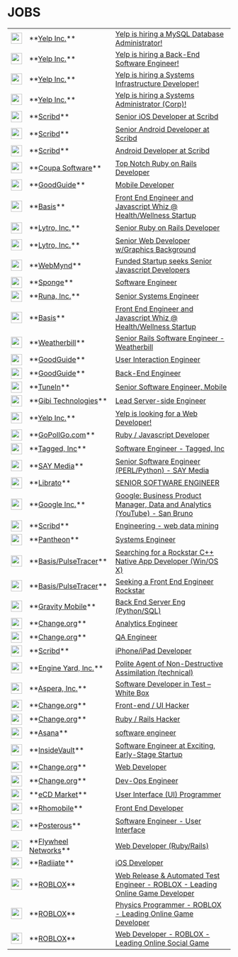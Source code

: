 # JOBS
<table><tr><td><img src='http://github-jobs.s3.amazonaws.com/c93db906-8711-11e0-866f-9da052247db1.jpg' width='25'></td><td>**<a title='Go to http://www.yelp.com homepage' href='http://www.yelp.com'>Yelp Inc.</a>**</td><td><a id='1' title='Go to Yelp is hiring a MySQL Database Administrator! description' href='http://jobs.github.com/positions/cdd6cad4-8711-11e0-9668-c7f7e5dcc428'>Yelp is hiring a MySQL Database Administrator!</a></td></tr>
<tr><td><img src='http://github-jobs.s3.amazonaws.com/6b8204de-8711-11e0-85e8-355390698dbe.jpg' width='25'></td><td>**<a title='Go to http://www.yelp.com homepage' href='http://www.yelp.com'>Yelp Inc.</a>**</td><td><a id='2' title='Go to Yelp is hiring a Back-End Software Engineer! description' href='http://jobs.github.com/positions/740ea3fa-8711-11e0-8c06-2ab8b509b251'>Yelp is hiring a Back-End Software Engineer!</a></td></tr>
<tr><td><img src='http://github-jobs.s3.amazonaws.com/e0f9b1c2-8710-11e0-9808-9d522ca7d1c7.jpg' width='25'></td><td>**<a title='Go to http://www.yelp.com homepage' href='http://www.yelp.com'>Yelp Inc.</a>**</td><td><a id='3' title='Go to Yelp is hiring a Systems Infrastructure Developer! description' href='http://jobs.github.com/positions/eb57d7ac-8710-11e0-9931-70fb2ebcf679'>Yelp is hiring a Systems Infrastructure Developer!</a></td></tr>
<tr><td><img src='http://github-jobs.s3.amazonaws.com/666a4a66-8710-11e0-8fea-7b3c606b451f.jpg' width='25'></td><td>**<a title='Go to http://www.yelp.com homepage' href='http://www.yelp.com'>Yelp Inc.</a>**</td><td><a id='4' title='Go to Yelp is hiring a Systems Administrator (Corp)! description' href='http://jobs.github.com/positions/6e7605ce-8710-11e0-9211-3bdc458c80be'>Yelp is hiring a Systems Administrator (Corp)!</a></td></tr>
<tr><td><img src='http://github-jobs.s3.amazonaws.com/fa2f5c9c-6f7c-11e0-974c-824e7f27816f.jpg' width='25'></td><td>**<a title='Go to http://www.scribd.com/jobs homepage' href='http://www.scribd.com/jobs'>Scribd</a>**</td><td><a id='5' title='Go to Senior iOS Developer at Scribd description' href='http://jobs.github.com/positions/28511228-6f7d-11e0-8686-ed42875843a3'>Senior iOS Developer at Scribd</a></td></tr>
<tr><td><img src='http://github-jobs.s3.amazonaws.com/b0f92052-6f7d-11e0-92d1-e0e21a43e6af.jpg' width='25'></td><td>**<a title='Go to http://www.scribd.com/jobs homepage' href='http://www.scribd.com/jobs'>Scribd</a>**</td><td><a id='6' title='Go to Senior Android Developer at Scribd description' href='http://jobs.github.com/positions/effaea4c-6f7d-11e0-9dcd-6c523a205543'>Senior Android Developer at Scribd</a></td></tr>
<tr><td><img src='http://github-jobs.s3.amazonaws.com/44d9696a-6f7b-11e0-95e8-8b8d0ea8f428.jpg' width='25'></td><td>**<a title='Go to http://www.scribd.com/jobs/39 homepage' href='http://www.scribd.com/jobs/39'>Scribd</a>**</td><td><a id='7' title='Go to Android Developer at Scribd description' href='http://jobs.github.com/positions/4db718de-6f7b-11e0-9fea-9bf36b611995'>Android Developer at Scribd</a></td></tr>
<tr><td><img src='http://github-jobs.s3.amazonaws.com/beef4ea2-86f7-11e0-9c42-2cb7869ba682.png' width='25'></td><td>**<a title='Go to http://coupa.com homepage' href='http://coupa.com'>Coupa Software</a>**</td><td><a id='8' title='Go to Top Notch Ruby on Rails Developer description' href='http://jobs.github.com/positions/d18ba470-86f7-11e0-97b4-eb8d3bdb5892'>Top Notch Ruby on Rails Developer</a></td></tr>
<tr><td><img src='' width='25'></td><td>**<a title='Go to http://GoodGuide.com homepage' href='http://GoodGuide.com'>GoodGuide</a>**</td><td><a id='9' title='Go to Mobile Developer description' href='http://jobs.github.com/positions/9c29000c-86f7-11e0-9d86-0f5632dc78a7'>Mobile Developer</a></td></tr>
<tr><td><img src='http://github-jobs.s3.amazonaws.com/afbf3dca-86f2-11e0-8794-e1f32a51d727.jpg' width='25'></td><td>**<a title='Go to http://www.mybasis.com homepage' href='http://www.mybasis.com'>Basis</a>**</td><td><a id='10' title='Go to Front End Engineer and Javascript Whiz @ Health/Wellness Startup description' href='http://jobs.github.com/positions/53d7f6fc-86f5-11e0-9a11-9bf9d64c449c'>Front End Engineer and Javascript Whiz @ Health/Wellness Startup</a></td></tr>
<tr><td><img src='' width='25'></td><td>**<a title='Go to http://lytro.com homepage' href='http://lytro.com'>Lytro, Inc.</a>**</td><td><a id='11' title='Go to Senior Ruby on Rails Developer description' href='http://jobs.github.com/positions/e9605982-8667-11e0-91fc-0c1fc9da584b'>Senior Ruby on Rails Developer</a></td></tr>
<tr><td><img src='' width='25'></td><td>**<a title='Go to http://lytro.com homepage' href='http://lytro.com'>Lytro, Inc.</a>**</td><td><a id='12' title='Go to Senior Web Developer w/Graphics Background description' href='http://jobs.github.com/positions/406ecff4-8665-11e0-8536-8b5819d3c4a4'>Senior Web Developer w/Graphics Background</a></td></tr>
<tr><td><img src='http://github-jobs.s3.amazonaws.com/71d169bc-865b-11e0-93f8-0b6297d895ab.png' width='25'></td><td>**<a title='Go to http://www.webmynd.com/jobs homepage' href='http://www.webmynd.com/jobs'>WebMynd</a>**</td><td><a id='13' title='Go to Funded Startup seeks Senior Javascript Developers description' href='http://jobs.github.com/positions/7acff2e0-865b-11e0-92aa-ca6e8105a54f'>Funded Startup seeks Senior Javascript Developers</a></td></tr>
<tr><td><img src='http://github-jobs.s3.amazonaws.com/43197a84-863c-11e0-870d-46d0ca955979.png' width='25'></td><td>**<a title='Go to http://getsponge.com homepage' href='http://getsponge.com'>Sponge</a>**</td><td><a id='14' title='Go to Software Engineer description' href='http://jobs.github.com/positions/7b5cd94a-863c-11e0-8ff6-3fa207e47970'>Software Engineer</a></td></tr>
<tr><td><img src='http://github-jobs.s3.amazonaws.com/22cc1178-84da-11e0-8854-a3500197a6fd.png' width='25'></td><td>**<a title='Go to http://www.runa.com homepage' href='http://www.runa.com'>Runa, Inc.</a>**</td><td><a id='15' title='Go to Senior Systems Engineer description' href='http://jobs.github.com/positions/98cf8c38-84da-11e0-8006-ce3c800d7e04'>Senior Systems Engineer</a></td></tr>
<tr><td><img src='http://github-jobs.s3.amazonaws.com/a84352c6-5730-11e0-93d7-0ec1fdaceebd.png' width='25'></td><td>**<a title='Go to http://www.mybasis.com homepage' href='http://www.mybasis.com'>Basis</a>**</td><td><a id='16' title='Go to Front End Engineer and Javascript Whiz @ Health/Wellness Startup description' href='http://jobs.github.com/positions/b6230760-5730-11e0-8597-8afc828c8cd8'>Front End Engineer and Javascript Whiz @ Health/Wellness Startup</a></td></tr>
<tr><td><img src='http://github-jobs.s3.amazonaws.com/fa7dfa30-8333-11e0-9be1-1178965734ac.png' width='25'></td><td>**<a title='Go to http://www.weatherbill.com homepage' href='http://www.weatherbill.com'>Weatherbill</a>**</td><td><a id='17' title='Go to Senior Rails Software Engineer - Weatherbill description' href='http://jobs.github.com/positions/a1d4ef04-8335-11e0-8f75-59fb45c37e1f'>Senior Rails Software Engineer - Weatherbill</a></td></tr>
<tr><td><img src='' width='25'></td><td>**<a title='Go to http://GoodGuide.com homepage' href='http://GoodGuide.com'>GoodGuide</a>**</td><td><a id='18' title='Go to User Interaction Engineer description' href='http://jobs.github.com/positions/f24a1956-830c-11e0-97e4-5d91c82e2b24'>User Interaction Engineer</a></td></tr>
<tr><td><img src='' width='25'></td><td>**<a title='Go to http://GoodGuide.com homepage' href='http://GoodGuide.com'>GoodGuide</a>**</td><td><a id='19' title='Go to Back-End Engineer description' href='http://jobs.github.com/positions/bfa13e9a-830b-11e0-980a-b8aa63c1d5b8'>Back-End Engineer</a></td></tr>
<tr><td><img src='http://github-jobs.s3.amazonaws.com/76eac388-823e-11e0-9498-4035f8006645.png' width='25'></td><td>**<a title='Go to http://www.tunein.com homepage' href='http://www.tunein.com'>TuneIn</a>**</td><td><a id='20' title='Go to Senior Software Engineer, Mobile description' href='http://jobs.github.com/positions/14b3b1ba-823f-11e0-9a3a-842a474a7128'>Senior Software Engineer, Mobile</a></td></tr>
<tr><td><img src='http://github-jobs.s3.amazonaws.com/f3886bf0-81a5-11e0-9b7b-645ec1b92902.png' width='25'></td><td>**<a title='Go to http://www.gibitechnologies.com homepage' href='http://www.gibitechnologies.com'>Gibi Technologies</a>**</td><td><a id='21' title='Go to Lead Server-side Engineer description' href='http://jobs.github.com/positions/f7e98a1c-81a5-11e0-9bbd-d41b799800d7'>Lead Server-side Engineer</a></td></tr>
<tr><td><img src='http://github-jobs.s3.amazonaws.com/8df9371c-8194-11e0-988d-d557f166157b.jpg' width='25'></td><td>**<a title='Go to http://www.yelp.com homepage' href='http://www.yelp.com'>Yelp Inc.</a>**</td><td><a id='22' title='Go to Yelp is looking for a Web Developer! description' href='http://jobs.github.com/positions/efa15e9a-8194-11e0-8d0d-facdade213af'>Yelp is looking for a Web Developer!</a></td></tr>
<tr><td><img src='http://github-jobs.s3.amazonaws.com/1843309e-7ebb-11e0-90be-b5b4e0159250.png' width='25'></td><td>**<a title='Go to http://gopollgo.com homepage' href='http://gopollgo.com'>GoPollGo.com</a>**</td><td><a id='23' title='Go to Ruby / Javascript Developer description' href='http://jobs.github.com/positions/4f9f67ba-7ebb-11e0-8e09-c2fae0995f77'>Ruby / Javascript Developer</a></td></tr>
<tr><td><img src='http://github-jobs.s3.amazonaws.com/afcd1e28-7d9b-11e0-826c-c5362f7947d8.png' width='25'></td><td>**<a title='Go to http://www.tagged.com homepage' href='http://www.tagged.com'>Tagged, Inc</a>**</td><td><a id='24' title='Go to Software Engineer - Tagged, Inc description' href='http://jobs.github.com/positions/d5212a52-7d9b-11e0-86da-c8c5811fba2d'>Software Engineer - Tagged, Inc</a></td></tr>
<tr><td><img src='http://github-jobs.s3.amazonaws.com/5d910712-7d98-11e0-9ef9-54d211bf86dd.jpg' width='25'></td><td>**<a title='Go to http://www.saymedia.com homepage' href='http://www.saymedia.com'>SAY Media</a>**</td><td><a id='25' title='Go to Senior Software Engineer (PERL/Python) - SAY Media description' href='http://jobs.github.com/positions/67790c02-7d98-11e0-8435-9837a27610b3'>Senior Software Engineer (PERL/Python) - SAY Media</a></td></tr>
<tr><td><img src='' width='25'></td><td>**<a title='Go to http://www.librato.com homepage' href='http://www.librato.com'>Librato</a>**</td><td><a id='26' title='Go to SENIOR SOFTWARE ENGINEER   description' href='http://jobs.github.com/positions/9ddb5ec8-7cc9-11e0-883b-a7a51bfd5381'>SENIOR SOFTWARE ENGINEER  </a></td></tr>
<tr><td><img src='' width='25'></td><td>**<a title='Go to  homepage' href=''>Google Inc.</a>**</td><td><a id='27' title='Go to Google: Business Product Manager, Data and Analytics (YouTube) - San Bruno description' href='http://jobs.github.com/positions/8809df44-7c2d-11e0-87aa-bae64111cd2f'>Google: Business Product Manager, Data and Analytics (YouTube) - San Bruno</a></td></tr>
<tr><td><img src='http://github-jobs.s3.amazonaws.com/ca749f78-7bff-11e0-87b2-aebb822175b8.jpg' width='25'></td><td>**<a title='Go to http://www.scribd.com/jobs/39 homepage' href='http://www.scribd.com/jobs/39'>Scribd</a>**</td><td><a id='28' title='Go to Engineering - web data mining  description' href='http://jobs.github.com/positions/f733d61e-7bff-11e0-851f-0b48539cd277'>Engineering - web data mining </a></td></tr>
<tr><td><img src='http://github-jobs.s3.amazonaws.com/9a2de58e-7a71-11e0-996d-41c3197578d3.png' width='25'></td><td>**<a title='Go to http://getpantheon.com homepage' href='http://getpantheon.com'>Pantheon</a>**</td><td><a id='29' title='Go to Systems Engineer description' href='http://jobs.github.com/positions/a25f94c8-7a71-11e0-99ed-e769895346b5'>Systems Engineer</a></td></tr>
<tr><td><img src='http://github-jobs.s3.amazonaws.com/59f7125a-7b3a-11e0-8847-f2f1ec0a922e.jpg' width='25'></td><td>**<a title='Go to http://www.mybasis.com homepage' href='http://www.mybasis.com'>Basis/PulseTracer</a>**</td><td><a id='30' title='Go to Searching for a Rockstar C++ Native App Developer (Win/OS X) description' href='http://jobs.github.com/positions/c940f224-7b3b-11e0-9ff7-0716a47bffe4'>Searching for a Rockstar C++ Native App Developer (Win/OS X)</a></td></tr>
<tr><td><img src='http://github-jobs.s3.amazonaws.com/f84ac7f2-7a82-11e0-96b8-c388d26e56f7.jpg' width='25'></td><td>**<a title='Go to http://www.mybasis.com homepage' href='http://www.mybasis.com'>Basis/PulseTracer</a>**</td><td><a id='31' title='Go to Seeking a Front End Engineer Rockstar description' href='http://jobs.github.com/positions/22e6e464-7a83-11e0-9283-0ee4d4aa790f'>Seeking a Front End Engineer Rockstar</a></td></tr>
<tr><td><img src='http://github-jobs.s3.amazonaws.com/95833fb0-7a68-11e0-80e8-9d39609581c9.jpg' width='25'></td><td>**<a title='Go to http://www.gravitymobile.com homepage' href='http://www.gravitymobile.com'>Gravity Mobile</a>**</td><td><a id='32' title='Go to Back End Server Eng (Python/SQL) description' href='http://jobs.github.com/positions/ef17958a-7a68-11e0-943a-d41e960d6aaf'>Back End Server Eng (Python/SQL)</a></td></tr>
<tr><td><img src='http://github-jobs.s3.amazonaws.com/5ffe0c8c-608f-11e0-96de-55b960d4de06.png' width='25'></td><td>**<a title='Go to http://www.change.org homepage' href='http://www.change.org'>Change.org</a>**</td><td><a id='33' title='Go to Analytics Engineer description' href='http://jobs.github.com/positions/72e17d2a-608f-11e0-84fc-fe874f2c0915'>Analytics Engineer</a></td></tr>
<tr><td><img src='http://github-jobs.s3.amazonaws.com/d7ff36ac-608f-11e0-9838-eaf35c186cb1.png' width='25'></td><td>**<a title='Go to http://www.change.org homepage' href='http://www.change.org'>Change.org</a>**</td><td><a id='34' title='Go to QA Engineer description' href='http://jobs.github.com/positions/e0baf416-608f-11e0-99a6-1052ecaabfcd'>QA Engineer</a></td></tr>
<tr><td><img src='http://github-jobs.s3.amazonaws.com/ce49fe30-782c-11e0-88cf-918c6c337055.gif' width='25'></td><td>**<a title='Go to http://www.scribd.com/jobs/24 homepage' href='http://www.scribd.com/jobs/24'>Scribd</a>**</td><td><a id='35' title='Go to iPhone/iPad Developer  description' href='http://jobs.github.com/positions/f193e07c-782c-11e0-95b5-81c26701399e'>iPhone/iPad Developer </a></td></tr>
<tr><td><img src='http://github-jobs.s3.amazonaws.com/ce4e2ff6-7812-11e0-9074-ef096bdef024.png' width='25'></td><td>**<a title='Go to http://www.engineyard.com homepage' href='http://www.engineyard.com'>Engine Yard, Inc.</a>**</td><td><a id='36' title='Go to Polite Agent of Non-Destructive Assimilation (technical) description' href='http://jobs.github.com/positions/07b9b2f6-7813-11e0-8ff3-e0df4e980030'>Polite Agent of Non-Destructive Assimilation (technical)</a></td></tr>
<tr><td><img src='http://github-jobs.s3.amazonaws.com/de78b2f2-7768-11e0-9bf9-6216c6814218.jpg' width='25'></td><td>**<a title='Go to http://www.asperasoft.com homepage' href='http://www.asperasoft.com'>Aspera, Inc.</a>**</td><td><a id='37' title='Go to Software Developer in Test – White Box description' href='http://jobs.github.com/positions/03360544-776a-11e0-8025-361d7311c536'>Software Developer in Test – White Box</a></td></tr>
<tr><td><img src='http://github-jobs.s3.amazonaws.com/b134ac86-5fb9-11e0-9e75-0465ecfeccd9.png' width='25'></td><td>**<a title='Go to http://www.change.org homepage' href='http://www.change.org'>Change.org</a>**</td><td><a id='38' title='Go to Front-end / UI Hacker description' href='http://jobs.github.com/positions/ba0314ec-5fb9-11e0-9b90-76637940c463'>Front-end / UI Hacker</a></td></tr>
<tr><td><img src='http://github-jobs.s3.amazonaws.com/38c08cde-5fb9-11e0-9716-3c225adf6bd4.png' width='25'></td><td>**<a title='Go to http://www.change.org homepage' href='http://www.change.org'>Change.org</a>**</td><td><a id='39' title='Go to Ruby / Rails Hacker description' href='http://jobs.github.com/positions/4195eb2e-5fb9-11e0-87ad-e1a78f1e583d'>Ruby / Rails Hacker</a></td></tr>
<tr><td><img src='http://github-jobs.s3.amazonaws.com/709af2ee-76d8-11e0-9456-5ddd3348178e.png' width='25'></td><td>**<a title='Go to http://asana.com homepage' href='http://asana.com'>Asana</a>**</td><td><a id='40' title='Go to software engineer description' href='http://jobs.github.com/positions/8a886b3c-76d8-11e0-8d94-bfe574847b77'>software engineer</a></td></tr>
<tr><td><img src='http://github-jobs.s3.amazonaws.com/7d6220a6-76a6-11e0-9ffa-124d4f870d51.png' width='25'></td><td>**<a title='Go to  homepage' href=''>InsideVault</a>**</td><td><a id='41' title='Go to Software Engineer at Exciting, Early-Stage Startup description' href='http://jobs.github.com/positions/af2481c4-76a6-11e0-96df-cbca0421a3b6'>Software Engineer at Exciting, Early-Stage Startup</a></td></tr>
<tr><td><img src='http://github-jobs.s3.amazonaws.com/923e24ce-768e-11e0-9eac-ddfcb26448af.png' width='25'></td><td>**<a title='Go to http://www.change.org homepage' href='http://www.change.org'>Change.org</a>**</td><td><a id='42' title='Go to Web Developer description' href='http://jobs.github.com/positions/9bc050c6-768e-11e0-9eac-ddfcb26448af'>Web Developer</a></td></tr>
<tr><td><img src='http://github-jobs.s3.amazonaws.com/aee68d88-768d-11e0-9c63-4d4f7dc1800c.png' width='25'></td><td>**<a title='Go to http://www.change.org/ homepage' href='http://www.change.org/'>Change.org</a>**</td><td><a id='43' title='Go to Dev-Ops Engineer description' href='http://jobs.github.com/positions/eb87a416-768d-11e0-948c-1af7488760f8'>Dev-Ops Engineer</a></td></tr>
<tr><td><img src='http://github-jobs.s3.amazonaws.com/891ff512-7679-11e0-8c1f-4a58a8b1cdd4.jpg' width='25'></td><td>**<a title='Go to https://www.ecdmarket.com homepage' href='https://www.ecdmarket.com'>eCD Market</a>**</td><td><a id='44' title='Go to User Interface (UI) Programmer description' href='http://jobs.github.com/positions/8f60adc2-7679-11e0-9780-a89b2310a161'>User Interface (UI) Programmer</a></td></tr>
<tr><td><img src='http://github-jobs.s3.amazonaws.com/4027696a-766c-11e0-843a-f10c8fd02c05.png' width='25'></td><td>**<a title='Go to http://rhomobile.com homepage' href='http://rhomobile.com'>Rhomobile</a>**</td><td><a id='45' title='Go to Front End Developer description' href='http://jobs.github.com/positions/57bef9c2-7611-11e0-991c-cf4fb1ee64d7'>Front End Developer</a></td></tr>
<tr><td><img src='http://github-jobs.s3.amazonaws.com/e3e93396-7516-11e0-91ac-c2bdb3f56135.png' width='25'></td><td>**<a title='Go to http://posterous.com homepage' href='http://posterous.com'>Posterous</a>**</td><td><a id='46' title='Go to Software Engineer - User Interface description' href='http://jobs.github.com/positions/ef75f4d8-7516-11e0-8f60-b49d29fc56d2'>Software Engineer - User Interface</a></td></tr>
<tr><td><img src='http://github-jobs.s3.amazonaws.com/9fb7c91e-74f1-11e0-9a18-a2d286fe4210.jpg' width='25'></td><td>**<a title='Go to http://flywheelnetworks.com homepage' href='http://flywheelnetworks.com'>Flywheel Networks</a>**</td><td><a id='47' title='Go to Web Developer (Ruby/Rails) description' href='http://jobs.github.com/positions/ac150c58-74f1-11e0-82ee-aa6dcb72de69'>Web Developer (Ruby/Rails)</a></td></tr>
<tr><td><img src='http://github-jobs.s3.amazonaws.com/b34a0958-730a-11e0-8857-847765afe41f.jpg' width='25'></td><td>**<a title='Go to http://radiiate.com homepage' href='http://radiiate.com'>Radiiate</a>**</td><td><a id='48' title='Go to iOS Developer description' href='http://jobs.github.com/positions/c3dee96e-730a-11e0-976c-2c25796a9a73'>iOS Developer</a></td></tr>
<tr><td><img src='http://github-jobs.s3.amazonaws.com/33781304-7293-11e0-9e73-429f5a1e928a.jpg' width='25'></td><td>**<a title='Go to http://www.ROBLOX.com homepage' href='http://www.ROBLOX.com'>ROBLOX</a>**</td><td><a id='49' title='Go to Web Release & Automated Test Engineer - ROBLOX - Leading Online Game Developer description' href='http://jobs.github.com/positions/3b485bd4-7293-11e0-8148-d5371d34cf45'>Web Release & Automated Test Engineer - ROBLOX - Leading Online Game Developer</a></td></tr>
<tr><td><img src='http://github-jobs.s3.amazonaws.com/86a9c4ce-7292-11e0-8178-fdefb64457e4.jpg' width='25'></td><td>**<a title='Go to http://www.ROBLOX.com homepage' href='http://www.ROBLOX.com'>ROBLOX</a>**</td><td><a id='50' title='Go to Physics Programmer - ROBLOX - Leading Online Game Developer  description' href='http://jobs.github.com/positions/9086d3ce-7292-11e0-8bbc-da7552f86d74'>Physics Programmer - ROBLOX - Leading Online Game Developer </a></td></tr>
<tr><td><img src='http://github-jobs.s3.amazonaws.com/2ca3ab16-7292-11e0-9a31-6955effd8d79.jpg' width='25'></td><td>**<a title='Go to http://www.ROBLOX.com homepage' href='http://www.ROBLOX.com'>ROBLOX</a>**</td><td><a id='51' title='Go to Web Developer - ROBLOX - Leading Online Social Game description' href='http://jobs.github.com/positions/37307776-7292-11e0-9831-fc06793f0921'>Web Developer - ROBLOX - Leading Online Social Game</a></td></tr>
<table>